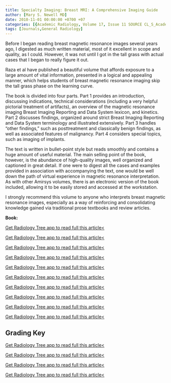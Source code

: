 ```yaml
---
title: Specialty Imaging: Breast MRI: A Comprehensive Imaging Guide
author: [Mary S. Newell MD]
date: 2010-11-01 00:00:00 +0700 +07
categories: [{Academic Radiology, Volume 17, Issue 11 SOURCE CL_S_AcademicRadiologyVolume17Issue11 1}]
tags: [Journals,General Radiology]
---
```

Before I began reading breast magnetic resonance images several years ago, I digested as much written material, most of it excellent in scope and quality, as I could. However, it was not until I got in the tall grass with actual cases that I began to really figure it out.

Raza et al have published a beautiful volume that affords exposure to a large amount of vital information, presented in a logical and appealing manner, which helps students of breast magnetic resonance imaging skip the tall grass phase on the learning curve.

The book is divided into four parts. Part 1 provides an introduction, discussing indications, technical considerations (including a very helpful pictorial treatment of artifacts), an overview of the magnetic resonance imaging Breast Imaging Reporting and Data System lexicon, and kinetics. Part 2 discusses findings, organized around strict Breast Imaging Reporting and Data System terminology and illustrated extensively. Part 3 handles “other findings,” such as posttreatment and classically benign findings, as well as associated features of malignancy. Part 4 considers special topics, such as imaging of implants.

The text is written in bullet-point style but reads smoothly and contains a huge amount of useful material. The main selling point of the book, however, is the abundance of high-quality images, well organized and captioned in great detail. If one were to digest all the cases and examples provided in association with accompanying the text, one would be well down the path of virtual experience in magnetic resonance interpretation. As with other Amirsys volumes, there is an electronic version of the book included, allowing it to be easily stored and accessed at the workstation.

I strongly recommend this volume to anyone who interprets breast magnetic resonance images, especially as a way of reinforcing and consolidating knowledge gained via traditional prose textbooks and review articles.

**Book:**

[Get Radiology Tree app to read full this article<](https://clinicalpub.com/app)

[Get Radiology Tree app to read full this article<](https://clinicalpub.com/app)

[Get Radiology Tree app to read full this article<](https://clinicalpub.com/app)

[Get Radiology Tree app to read full this article<](https://clinicalpub.com/app)

[Get Radiology Tree app to read full this article<](https://clinicalpub.com/app)

[Get Radiology Tree app to read full this article<](https://clinicalpub.com/app)

[Get Radiology Tree app to read full this article<](https://clinicalpub.com/app)

[Get Radiology Tree app to read full this article<](https://clinicalpub.com/app)

[Get Radiology Tree app to read full this article<](https://clinicalpub.com/app)

[Get Radiology Tree app to read full this article<](https://clinicalpub.com/app)

## Grading Key

[Get Radiology Tree app to read full this article<](https://clinicalpub.com/app)

[Get Radiology Tree app to read full this article<](https://clinicalpub.com/app)

[Get Radiology Tree app to read full this article<](https://clinicalpub.com/app)

[Get Radiology Tree app to read full this article<](https://clinicalpub.com/app)